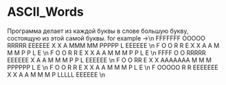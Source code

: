 # ASCII_Words
Программа делает из каждой буквы в слове большую букву, состоящую из этой самой буквы.
for example ->\n
FFFFFFF  OOOOO  RRRRR           EEEEEE  X     X    A    MMM MM  PPPPP   L       EEEEEE  \n 
F       O     O R    R          E        X   X    A A   M  M  M P     P L       E       \n
F       O     O R    R          E         X X    A   A  M  M  M P     P L       E       \n
FFFF    O     O RRRRR           EEEEEE     X    A     A M  M  M P     P L       EEEEEE  \n
F       O     O RR              E         X X   AAAAAAA M  M  M PPPPPP  L       E       \n
F       O     O R R             E        X   X  A     A M  M  M P       L       E       \n
F        OOOOO  R  R            EEEEEEE X     X A     A M  M  M P       LLLLL   EEEEEE  \n
